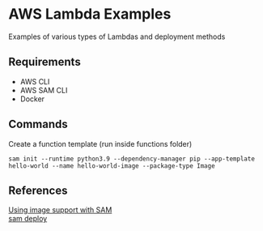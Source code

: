 # AWS Lambda Examples

Examples of various types of Lambdas and deployment methods

## Requirements

- AWS CLI
- AWS SAM CLI
- Docker

## Commands

Create a function template (run inside functions folder)
```shell script
sam init --runtime python3.9 --dependency-manager pip --app-template hello-world --name hello-world-image --package-type Image
```

## References
[Using image support with SAM](https://aws.amazon.com/blogs/compute/using-container-image-support-for-aws-lambda-with-aws-sam/)  
[sam deploy](https://docs.aws.amazon.com/serverless-application-model/latest/developerguide/sam-cli-command-reference-sam-deploy.html)


